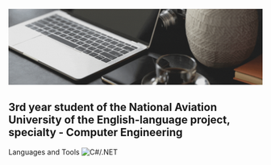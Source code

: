![Header](https://github.com/Yehukh/yehukh/blob/main/assets/Kukhar.gif?raw=true)

## 3rd year student of the National Aviation University of the English-language project, specialty - Computer Engineering

Languages and Tools
![C#/.NET](https://img.shields.io/badge/-C#/.NET-090909?style=for-the-badge&logo=c#&logoColor=47C5FB)